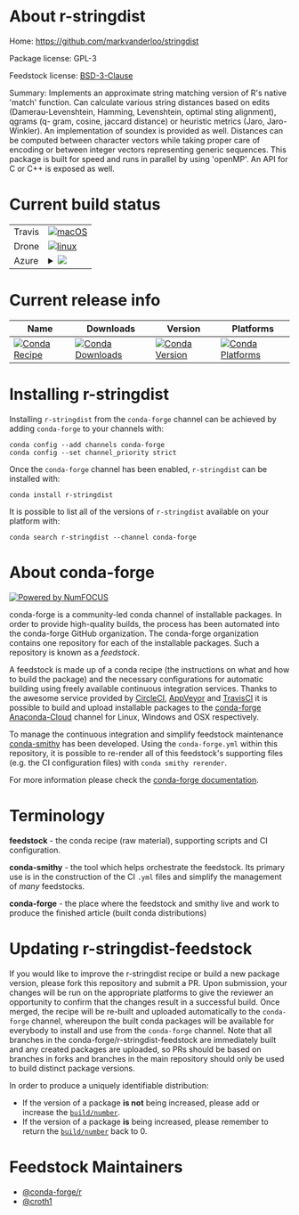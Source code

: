 About r-stringdist
==================

Home: https://github.com/markvanderloo/stringdist

Package license: GPL-3

Feedstock license: [BSD-3-Clause](https://github.com/conda-forge/r-stringdist-feedstock/blob/master/LICENSE.txt)

Summary: Implements an approximate string matching version of R's native 'match' function. Can calculate various string distances based on edits (Damerau-Levenshtein, Hamming, Levenshtein, optimal sting alignment), qgrams (q- gram, cosine, jaccard distance) or heuristic metrics (Jaro, Jaro-Winkler). An implementation of soundex is provided as well. Distances can be computed between character vectors while taking proper care of encoding or between integer vectors representing generic sequences. This package is built for speed and runs in parallel by using 'openMP'. An API for C or C++ is exposed as well.

Current build status
====================


<table><tr>
    <td>Travis</td>
    <td>
      <a href="https://travis-ci.com/conda-forge/r-stringdist-feedstock">
        <img alt="macOS" src="https://img.shields.io/travis/com/conda-forge/r-stringdist-feedstock/master.svg?label=macOS">
      </a>
    </td>
  </tr><tr>
    <td>Drone</td>
    <td>
      <a href="https://cloud.drone.io/conda-forge/r-stringdist-feedstock">
        <img alt="linux" src="https://img.shields.io/drone/build/conda-forge/r-stringdist-feedstock/master.svg?label=Linux">
      </a>
    </td>
  </tr>
    
  <tr>
    <td>Azure</td>
    <td>
      <details>
        <summary>
          <a href="https://dev.azure.com/conda-forge/feedstock-builds/_build/latest?definitionId=1682&branchName=master">
            <img src="https://dev.azure.com/conda-forge/feedstock-builds/_apis/build/status/r-stringdist-feedstock?branchName=master">
          </a>
        </summary>
        <table>
          <thead><tr><th>Variant</th><th>Status</th></tr></thead>
          <tbody><tr>
              <td>linux_64_r_base4.0</td>
              <td>
                <a href="https://dev.azure.com/conda-forge/feedstock-builds/_build/latest?definitionId=1682&branchName=master">
                  <img src="https://dev.azure.com/conda-forge/feedstock-builds/_apis/build/status/r-stringdist-feedstock?branchName=master&jobName=linux&configuration=linux_64_r_base4.0" alt="variant">
                </a>
              </td>
            </tr><tr>
              <td>linux_64_r_base4.1</td>
              <td>
                <a href="https://dev.azure.com/conda-forge/feedstock-builds/_build/latest?definitionId=1682&branchName=master">
                  <img src="https://dev.azure.com/conda-forge/feedstock-builds/_apis/build/status/r-stringdist-feedstock?branchName=master&jobName=linux&configuration=linux_64_r_base4.1" alt="variant">
                </a>
              </td>
            </tr><tr>
              <td>linux_aarch64_r_base4.0</td>
              <td>
                <a href="https://dev.azure.com/conda-forge/feedstock-builds/_build/latest?definitionId=1682&branchName=master">
                  <img src="https://dev.azure.com/conda-forge/feedstock-builds/_apis/build/status/r-stringdist-feedstock?branchName=master&jobName=linux&configuration=linux_aarch64_r_base4.0" alt="variant">
                </a>
              </td>
            </tr><tr>
              <td>linux_aarch64_r_base4.1</td>
              <td>
                <a href="https://dev.azure.com/conda-forge/feedstock-builds/_build/latest?definitionId=1682&branchName=master">
                  <img src="https://dev.azure.com/conda-forge/feedstock-builds/_apis/build/status/r-stringdist-feedstock?branchName=master&jobName=linux&configuration=linux_aarch64_r_base4.1" alt="variant">
                </a>
              </td>
            </tr><tr>
              <td>linux_ppc64le_r_base4.0</td>
              <td>
                <a href="https://dev.azure.com/conda-forge/feedstock-builds/_build/latest?definitionId=1682&branchName=master">
                  <img src="https://dev.azure.com/conda-forge/feedstock-builds/_apis/build/status/r-stringdist-feedstock?branchName=master&jobName=linux&configuration=linux_ppc64le_r_base4.0" alt="variant">
                </a>
              </td>
            </tr><tr>
              <td>linux_ppc64le_r_base4.1</td>
              <td>
                <a href="https://dev.azure.com/conda-forge/feedstock-builds/_build/latest?definitionId=1682&branchName=master">
                  <img src="https://dev.azure.com/conda-forge/feedstock-builds/_apis/build/status/r-stringdist-feedstock?branchName=master&jobName=linux&configuration=linux_ppc64le_r_base4.1" alt="variant">
                </a>
              </td>
            </tr><tr>
              <td>osx_64_r_base4.0</td>
              <td>
                <a href="https://dev.azure.com/conda-forge/feedstock-builds/_build/latest?definitionId=1682&branchName=master">
                  <img src="https://dev.azure.com/conda-forge/feedstock-builds/_apis/build/status/r-stringdist-feedstock?branchName=master&jobName=osx&configuration=osx_64_r_base4.0" alt="variant">
                </a>
              </td>
            </tr><tr>
              <td>osx_64_r_base4.1</td>
              <td>
                <a href="https://dev.azure.com/conda-forge/feedstock-builds/_build/latest?definitionId=1682&branchName=master">
                  <img src="https://dev.azure.com/conda-forge/feedstock-builds/_apis/build/status/r-stringdist-feedstock?branchName=master&jobName=osx&configuration=osx_64_r_base4.1" alt="variant">
                </a>
              </td>
            </tr><tr>
              <td>osx_arm64_r_base4.0</td>
              <td>
                <a href="https://dev.azure.com/conda-forge/feedstock-builds/_build/latest?definitionId=1682&branchName=master">
                  <img src="https://dev.azure.com/conda-forge/feedstock-builds/_apis/build/status/r-stringdist-feedstock?branchName=master&jobName=osx&configuration=osx_arm64_r_base4.0" alt="variant">
                </a>
              </td>
            </tr><tr>
              <td>osx_arm64_r_base4.1</td>
              <td>
                <a href="https://dev.azure.com/conda-forge/feedstock-builds/_build/latest?definitionId=1682&branchName=master">
                  <img src="https://dev.azure.com/conda-forge/feedstock-builds/_apis/build/status/r-stringdist-feedstock?branchName=master&jobName=osx&configuration=osx_arm64_r_base4.1" alt="variant">
                </a>
              </td>
            </tr><tr>
              <td>win_64_r_base4.0</td>
              <td>
                <a href="https://dev.azure.com/conda-forge/feedstock-builds/_build/latest?definitionId=1682&branchName=master">
                  <img src="https://dev.azure.com/conda-forge/feedstock-builds/_apis/build/status/r-stringdist-feedstock?branchName=master&jobName=win&configuration=win_64_r_base4.0" alt="variant">
                </a>
              </td>
            </tr><tr>
              <td>win_64_r_base4.1</td>
              <td>
                <a href="https://dev.azure.com/conda-forge/feedstock-builds/_build/latest?definitionId=1682&branchName=master">
                  <img src="https://dev.azure.com/conda-forge/feedstock-builds/_apis/build/status/r-stringdist-feedstock?branchName=master&jobName=win&configuration=win_64_r_base4.1" alt="variant">
                </a>
              </td>
            </tr>
          </tbody>
        </table>
      </details>
    </td>
  </tr>
</table>

Current release info
====================

| Name | Downloads | Version | Platforms |
| --- | --- | --- | --- |
| [![Conda Recipe](https://img.shields.io/badge/recipe-r--stringdist-green.svg)](https://anaconda.org/conda-forge/r-stringdist) | [![Conda Downloads](https://img.shields.io/conda/dn/conda-forge/r-stringdist.svg)](https://anaconda.org/conda-forge/r-stringdist) | [![Conda Version](https://img.shields.io/conda/vn/conda-forge/r-stringdist.svg)](https://anaconda.org/conda-forge/r-stringdist) | [![Conda Platforms](https://img.shields.io/conda/pn/conda-forge/r-stringdist.svg)](https://anaconda.org/conda-forge/r-stringdist) |

Installing r-stringdist
=======================

Installing `r-stringdist` from the `conda-forge` channel can be achieved by adding `conda-forge` to your channels with:

```
conda config --add channels conda-forge
conda config --set channel_priority strict
```

Once the `conda-forge` channel has been enabled, `r-stringdist` can be installed with:

```
conda install r-stringdist
```

It is possible to list all of the versions of `r-stringdist` available on your platform with:

```
conda search r-stringdist --channel conda-forge
```


About conda-forge
=================

[![Powered by NumFOCUS](https://img.shields.io/badge/powered%20by-NumFOCUS-orange.svg?style=flat&colorA=E1523D&colorB=007D8A)](http://numfocus.org)

conda-forge is a community-led conda channel of installable packages.
In order to provide high-quality builds, the process has been automated into the
conda-forge GitHub organization. The conda-forge organization contains one repository
for each of the installable packages. Such a repository is known as a *feedstock*.

A feedstock is made up of a conda recipe (the instructions on what and how to build
the package) and the necessary configurations for automatic building using freely
available continuous integration services. Thanks to the awesome service provided by
[CircleCI](https://circleci.com/), [AppVeyor](https://www.appveyor.com/)
and [TravisCI](https://travis-ci.com/) it is possible to build and upload installable
packages to the [conda-forge](https://anaconda.org/conda-forge)
[Anaconda-Cloud](https://anaconda.org/) channel for Linux, Windows and OSX respectively.

To manage the continuous integration and simplify feedstock maintenance
[conda-smithy](https://github.com/conda-forge/conda-smithy) has been developed.
Using the ``conda-forge.yml`` within this repository, it is possible to re-render all of
this feedstock's supporting files (e.g. the CI configuration files) with ``conda smithy rerender``.

For more information please check the [conda-forge documentation](https://conda-forge.org/docs/).

Terminology
===========

**feedstock** - the conda recipe (raw material), supporting scripts and CI configuration.

**conda-smithy** - the tool which helps orchestrate the feedstock.
                   Its primary use is in the construction of the CI ``.yml`` files
                   and simplify the management of *many* feedstocks.

**conda-forge** - the place where the feedstock and smithy live and work to
                  produce the finished article (built conda distributions)


Updating r-stringdist-feedstock
===============================

If you would like to improve the r-stringdist recipe or build a new
package version, please fork this repository and submit a PR. Upon submission,
your changes will be run on the appropriate platforms to give the reviewer an
opportunity to confirm that the changes result in a successful build. Once
merged, the recipe will be re-built and uploaded automatically to the
`conda-forge` channel, whereupon the built conda packages will be available for
everybody to install and use from the `conda-forge` channel.
Note that all branches in the conda-forge/r-stringdist-feedstock are
immediately built and any created packages are uploaded, so PRs should be based
on branches in forks and branches in the main repository should only be used to
build distinct package versions.

In order to produce a uniquely identifiable distribution:
 * If the version of a package **is not** being increased, please add or increase
   the [``build/number``](https://docs.conda.io/projects/conda-build/en/latest/resources/define-metadata.html#build-number-and-string).
 * If the version of a package **is** being increased, please remember to return
   the [``build/number``](https://docs.conda.io/projects/conda-build/en/latest/resources/define-metadata.html#build-number-and-string)
   back to 0.

Feedstock Maintainers
=====================

* [@conda-forge/r](https://github.com/conda-forge/r/)
* [@croth1](https://github.com/croth1/)

